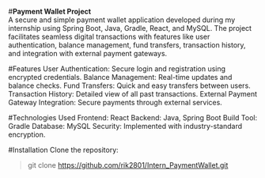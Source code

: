 #**Payment Wallet Project**<br>
A secure and simple payment wallet application developed during my internship using Spring Boot, Java, Gradle, React, and MySQL. The project facilitates seamless digital transactions with features like user authentication, balance management, fund transfers, transaction history, and integration with external payment gateways.

#Features
User Authentication: Secure login and registration using encrypted credentials.
Balance Management: Real-time updates and balance checks.
Fund Transfers: Quick and easy transfers between users.
Transaction History: Detailed view of all past transactions.
External Payment Gateway Integration: Secure payments through external services.

#Technologies Used
Frontend: React
Backend: Java, Spring Boot
Build Tool: Gradle
Database: MySQL
Security: Implemented with industry-standard encryption.

#Installation
Clone the repository:
>
>git clone https://github.com/rik2801/Intern_PaymentWallet.git
>
